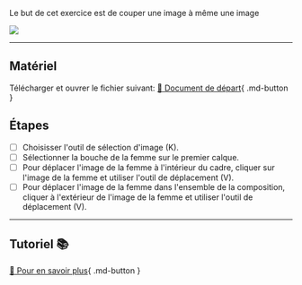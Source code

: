 <style>.md-footer{display:none;}</style>
<style>.md-Headher{display:none;}</style>
Le but de cet exercice est de couper une image à même une image

![](../assets/image/07_over_busy.png)

***

## Matériel

Télécharger et ouvrer le fichier suivant:
[📁 Document de départ](../assets/image/07_over_busy.psd){ .md-button }   <br>

## Étapes

- [ ] Choisisser l'outil de sélection d'image (K).
- [ ] Sélectionner la bouche de la femme sur le premier calque.
- [ ] Pour déplacer l'image de la femme à l'intérieur du cadre, cliquer sur l'image de la femme et utiliser l'outil de déplacement (V).
- [ ] Pour déplacer l'image de la femme dans l'ensemble de la composition, cliquer à l'extérieur de l'image de la femme et utiliser l'outil de déplacement (V).

***

## Tutoriel 📚

[📖 Pour en savoir plus](https://cmontmorency365-my.sharepoint.com/:v:/g/personal/flpilote_cmontmorency_qc_ca/EZ06CjTduu5CsIMX2EfSKM8BqeXMRjVvM7BbWHB1wXwz3A?nav=eyJyZWZlcnJhbEluZm8iOnsicmVmZXJyYWxBcHAiOiJPbmVEcml2ZUZvckJ1c2luZXNzIiwicmVmZXJyYWxBcHBQbGF0Zm9ybSI6IldlYiIsInJlZmVycmFsTW9kZSI6InZpZXciLCJyZWZlcnJhbFZpZXciOiJNeUZpbGVzTGlua0NvcHkifX0&e=qhChyu){ .md-button }   <br>
